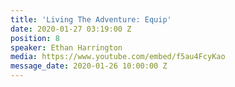 ```yaml
---
title: 'Living The Adventure: Equip'
date: 2020-01-27 03:19:00 Z
position: 8
speaker: Ethan Harrington
media: https://www.youtube.com/embed/f5au4FcyKao
message_date: 2020-01-26 10:00:00 Z
---
```


